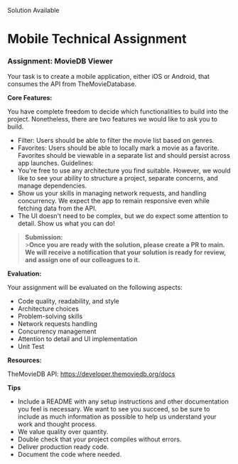 Solution Available
# Mobile Technical Assignment

### Assignment: MovieDB Viewer

Your task is to create a mobile application, either iOS or Android, that consumes the API from TheMovieDatabase.

**Core Features:**

You have complete freedom to decide which functionalities to build into the project. Nonetheless, there are two features we would like to ask you to build.

- Filter: Users should be able to filter the movie list based on genres.
- Favorites: Users should be able to locally mark a movie as a favorite. Favorites should be viewable in a separate list and should persist across app launches.
  Guidelines:
- You're free to use any architecture you find suitable. However, we would like to see your ability to structure a project, separate concerns, and manage dependencies.
- Show us your skills in managing network requests, and handling concurrency. We expect the app to remain responsive even while fetching data from the API.
- The UI doesn't need to be complex, but we do expect some attention to detail. Show us what you can do!

> **Submission:**<br> >**Once you are ready with the solution, please create a PR to main. We will receive a notification that your solution is ready for review, and assign one of our colleagues to it.**

**Evaluation:**

Your assignment will be evaluated on the following aspects:

- Code quality, readability, and style
- Architecture choices
- Problem-solving skills
- Network requests handling
- Concurrency management
- Attention to detail and UI implementation
- Unit Test

**Resources:**

TheMovieDB API: https://developer.themoviedb.org/docs

**Tips**

- Include a README with any setup instructions and other documentation you feel is necessary. We want to see you succeed, so be sure to include as much information as possible to help us understand your work and thought process.
- We value quality over quantity.
- Double check that your project compiles without errors.
- Deliver production ready code.
- Document the code where needed.

